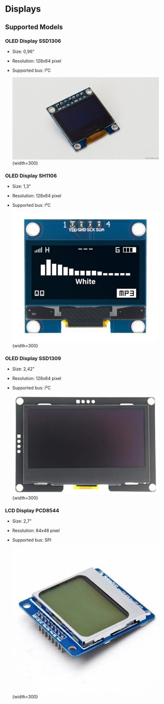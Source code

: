 # Displays

## Supported Models

### OLED Display SSD1306

* Size: 0,96"
* Resolution: 128x64 pixel
* Supported bus: I²C

    ![SSD1306](../assets/images/ssd1306-full.jpg){width=300}

### OLED Display SH1106

* Size: 1,3"
* Resolution: 128x64 pixel
* Supported bus: I²C

    ![SH1106](../assets/images/sh1106-full.png){width=300}

### OLED Display SSD1309

* Size: 2,42"
* Resolution: 128x64 pixel
* Supported bus: I²C

    ![SSD1309](../assets/images/ssd1309-full.jpg){width=300}

### LCD Display PCD8544

* Size: 2,7"
* Resolution: 84x48 pixel
* Supported bus: SPI

    ![SH1106](../assets/images/pcd8544-full.jpg){width=300}
